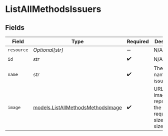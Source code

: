 # ListAllMethodsIssuers


## Fields

| Field                                                                        | Type                                                                         | Required                                                                     | Description                                                                  | Example                                                                      |
| ---------------------------------------------------------------------------- | ---------------------------------------------------------------------------- | ---------------------------------------------------------------------------- | ---------------------------------------------------------------------------- | ---------------------------------------------------------------------------- |
| `resource`                                                                   | *Optional[str]*                                                              | :heavy_minus_sign:                                                           | N/A                                                                          |                                                                              |
| `id`                                                                         | *str*                                                                        | :heavy_check_mark:                                                           | N/A                                                                          | ideal_ABNANL2A                                                               |
| `name`                                                                       | *str*                                                                        | :heavy_check_mark:                                                           | The full name of the issuer.                                                 | ING Bank                                                                     |
| `image`                                                                      | [models.ListAllMethodsMethodsImage](../models/listallmethodsmethodsimage.md) | :heavy_check_mark:                                                           | URLs of images representing the issuer. required: - size1x - size2x - svg    |                                                                              |